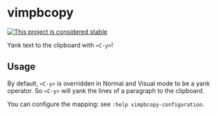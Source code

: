 # vimpbcopy

[![This project is considered stable](https://img.shields.io/badge/status-stable-success.svg)](https://benknoble.github.io/status/stable/)

Yank text to the clipboard with `<C-y>`!

## Usage

By default, `<C-y>` is overridden in Normal and Visual mode to be a yank
operator.  So `<C-y>` will yank the lines of a paragraph to the clipboard.

You can configure the mapping: see `:help vimpbcopy-configuration`.
